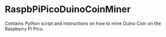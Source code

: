 # RaspbPiPicoDuinoCoinMiner
Contains Python script and instructions on how to mine Duino Coin on the Raspberry Pi Pico.
